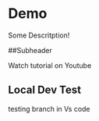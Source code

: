 # Demo

Some Descritption!

##Subheader

Watch tutorial on Youtube


## Local Dev Test

testing branch in Vs code